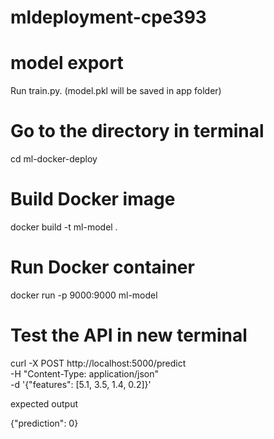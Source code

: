 # mldeployment-cpe393

# model export
Run train.py. (model.pkl will be saved in app folder)

# Go to the directory in terminal
cd ml-docker-deploy

# Build Docker image
docker build -t ml-model .

# Run Docker container
docker run -p 9000:9000 ml-model

# Test the API in new terminal

curl -X POST http://localhost:5000/predict \
     -H "Content-Type: application/json" \
     -d '{"features": [5.1, 3.5, 1.4, 0.2]}'

expected output

{"prediction": 0}



